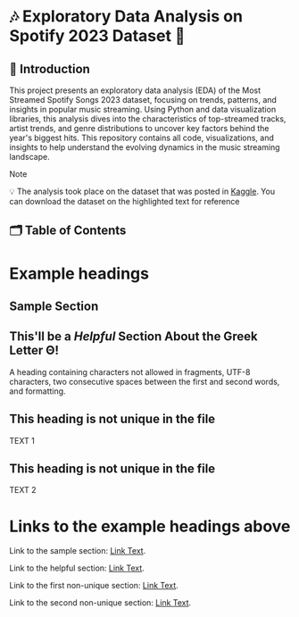 # 🎶 Exploratory Data Analysis on Spotify 2023 Dataset 🎵

## 📖 Introduction 
This project presents an exploratory data analysis (EDA) of the Most Streamed Spotify Songs 2023 dataset, focusing on trends, patterns, and insights in popular music streaming. Using Python and data visualization libraries, this analysis dives into the characteristics of top-streamed tracks, artist trends, and genre distributions to uncover key factors behind the year's biggest hits. This repository contains all code, visualizations, and insights to help understand the evolving dynamics in the music streaming landscape.
> [!NOTE]
> 💡 The analysis took place on the dataset that was posted in [Kaggle](https://www.kaggle.com/datasets/nelgiriyewithana/top-spotify-songs-2023). You can download the dataset on the highlighted text for reference

## 🗂 Table of Contents

# Example headings

## Sample Section

## This'll  be a _Helpful_ Section About the Greek Letter Θ!
A heading containing characters not allowed in fragments, UTF-8 characters, two consecutive spaces between the first and second words, and formatting.

## This heading is not unique in the file

TEXT 1

## This heading is not unique in the file

TEXT 2

# Links to the example headings above

Link to the sample section: [Link Text](#sample-section).

Link to the helpful section: [Link Text](#thisll--be-a-helpful-section-about-the-greek-letter-Θ).

Link to the first non-unique section: [Link Text](#this-heading-is-not-unique-in-the-file).

Link to the second non-unique section: [Link Text](#this-heading-is-not-unique-in-the-file-1).
